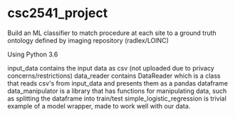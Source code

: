 # csc2541_project

Build an ML classifier to match procedure at each site to a ground truth ontology defined by imaging repository (radlex/LOINC)

Using Python 3.6

input_data contains the input data as csv (not uploaded due to privacy concerns/restrictions)
data_reader contains DataReader which is a class that reads csv's from input_data and presents them as a pandas
dataframe
data_manipulator is a library that has functions for manipulating data, such as splitting the dataframe into train/test
simple_logistic_regression is trivial example of a model wrapper, made to work well with our data.


